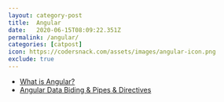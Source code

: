 ```yaml
---
layout: category-post
title:  Angular
date:   2020-06-15T08:09:22.351Z
permalink: /angular/
categories: [catpost]
icon: https://codersnack.com/assets/images/angular-icon.png
exclude: true
---
```

 * [What is Angular?](https://codersnack.com/angular-what-is) 
 * [Angular Data Biding & Pipes & Directives](https://codersnack.com/angular-data-binding-pipes-directives) 

